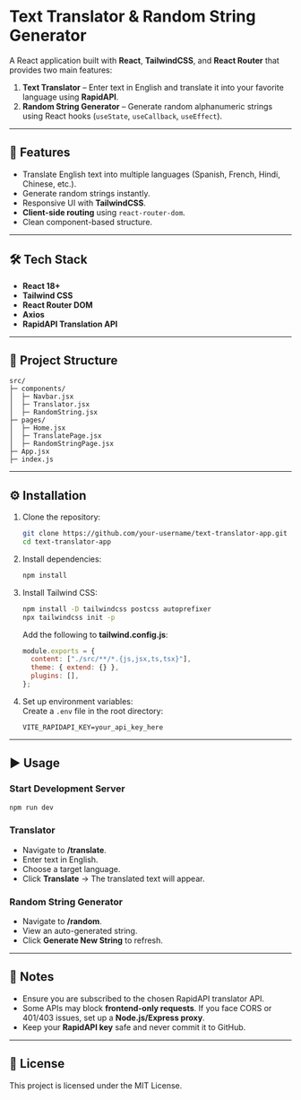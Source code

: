 # Text Translator & Random String Generator

A React application built with **React**, **TailwindCSS**, and **React Router** that provides two main features:

1. **Text Translator** – Enter text in English and translate it into your favorite language using **RapidAPI**.  
2. **Random String Generator** – Generate random alphanumeric strings using React hooks (`useState`, `useCallback`, `useEffect`).  

---

## 🚀 Features
- Translate English text into multiple languages (Spanish, French, Hindi, Chinese, etc.).
- Generate random strings instantly.
- Responsive UI with **TailwindCSS**.
- **Client-side routing** using `react-router-dom`.
- Clean component-based structure.

---

## 🛠️ Tech Stack
- **React 18+**
- **Tailwind CSS**
- **React Router DOM**
- **Axios**
- **RapidAPI Translation API**

---

## 📂 Project Structure
```
src/
├─ components/
│  ├─ Navbar.jsx
│  ├─ Translator.jsx
│  ├─ RandomString.jsx
├─ pages/
│  ├─ Home.jsx
│  ├─ TranslatePage.jsx
│  ├─ RandomStringPage.jsx
├─ App.jsx
├─ index.js
```

---

## ⚙️ Installation

1. Clone the repository:
   ```bash
   git clone https://github.com/your-username/text-translator-app.git
   cd text-translator-app
   ```

2. Install dependencies:
   ```bash
   npm install
   ```

3. Install Tailwind CSS:
   ```bash
   npm install -D tailwindcss postcss autoprefixer
   npx tailwindcss init -p
   ```

   Add the following to **tailwind.config.js**:
   ```js
   module.exports = {
     content: ["./src/**/*.{js,jsx,ts,tsx}"],
     theme: { extend: {} },
     plugins: [],
   };
   ```

4. Set up environment variables:  
   Create a `.env` file in the root directory:
   ```
   VITE_RAPIDAPI_KEY=your_api_key_here
   ```

---

## ▶️ Usage

### Start Development Server
```bash
npm run dev
```

### Translator
- Navigate to **/translate**.
- Enter text in English.
- Choose a target language.
- Click **Translate** → The translated text will appear.

### Random String Generator
- Navigate to **/random**.
- View an auto-generated string.
- Click **Generate New String** to refresh.

---

## 📌 Notes
- Ensure you are subscribed to the chosen RapidAPI translator API.
- Some APIs may block **frontend-only requests**. If you face CORS or 401/403 issues, set up a **Node.js/Express proxy**.
- Keep your **RapidAPI key** safe and never commit it to GitHub.

---

## 📜 License
This project is licensed under the MIT License.
